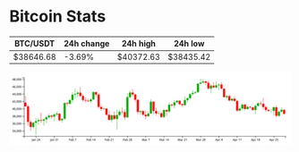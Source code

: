 # Bitcoin Stats

BTC/USDT|24h change|24h high|24h low|
|---|---|---|---|
|$38646.68|-3.69%|$40372.63|$38435.42|

<img src="./chart.svg">
